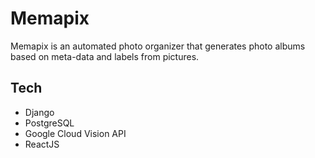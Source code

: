 # Memapix

Memapix is an automated photo organizer that generates photo albums based on meta-data and labels from pictures. 

## Tech
* Django
* PostgreSQL
* Google Cloud Vision API 
* ReactJS
